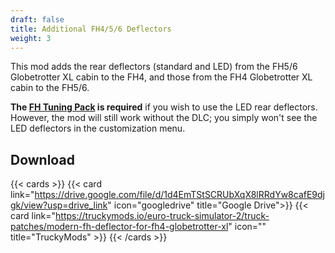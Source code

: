 ```yaml
---
draft: false
title: Additional FH4/5/6 Deflectors
weight: 3
---
```


This mod adds the rear deflectors (standard and LED) from the FH5/6 Globetrotter XL cabin to the FH4, and those from the FH4 Globetrotter XL cabin to the FH5/6.

**The [FH Tuning Pack](https://store.steampowered.com/app/1299530/) is required** if you wish to use the LED rear deflectors. However, the mod will still work without the DLC; you simply won't see the LED deflectors in the customization menu.

## Download

{{< cards >}}
    {{< card link="https://drive.google.com/file/d/1d4EmTStSCRUbXqX8lRRdYw8cafE9djgk/view?usp=drive_link" icon="googledrive" title="Google Drive">}}
    {{< card link="https://truckymods.io/euro-truck-simulator-2/truck-patches/modern-fh-deflector-for-fh4-globetrotter-xl" icon="" title="TruckyMods" >}}
{{< /cards >}}